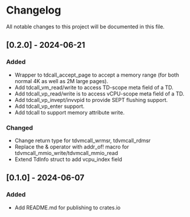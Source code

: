 # Changelog
All notable changes to this project will be documented in this file.

## [0.2.0] - 2024-06-21
### Added
- Wrapper to tdcall_accept_page to accept a memory range (for both normal 4K as well as 2M large pages).
- Add tdcall_vm_read/write to access TD-scope meta field of a TD.
- Add tdcall_vp_read/write is to access vCPU-scope meta field of a TD.
- Add tdcall_vp_invept/invvpid to provide SEPT flushing support.
- Add tdcall_vp_enter support.
- Add tdcall to support memory attribute write.

### Changed
- Change return type for tdvmcall_wrmsr, tdvmcall_rdmsr
- Replace the & operator with addr_of! macro for tdvmcall_mmio_write/tdvmcall_mmio_read
- Extend TdInfo struct to add vcpu_index field

## [0.1.0] - 2024-06-07
### Added
- Add README.md for publishing to crates.io